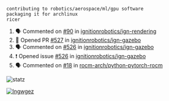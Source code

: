 ```
contributing to robotics/aerospace/ml/gpu software
packaging it for archlinux
ricer
```

<!--START_SECTION:activity-->
1. 🗣 Commented on [#90](https://github.com/ignitionrobotics/ign-rendering/issues/90) in [ignitionrobotics/ign-rendering](https://github.com/ignitionrobotics/ign-rendering)
2. 💪 Opened PR [#527](https://github.com/ignitionrobotics/ign-gazebo/pull/527) in [ignitionrobotics/ign-gazebo](https://github.com/ignitionrobotics/ign-gazebo)
3. 🗣 Commented on [#526](https://github.com/ignitionrobotics/ign-gazebo/issues/526) in [ignitionrobotics/ign-gazebo](https://github.com/ignitionrobotics/ign-gazebo)
4. ❗️ Opened issue [#526](https://github.com/ignitionrobotics/ign-gazebo/issues/526) in [ignitionrobotics/ign-gazebo](https://github.com/ignitionrobotics/ign-gazebo)
5. 🗣 Commented on [#18](https://github.com/rocm-arch/python-pytorch-rocm/issues/18) in [rocm-arch/python-pytorch-rocm](https://github.com/rocm-arch/python-pytorch-rocm)
<!--END_SECTION:activity-->


![statz](https://github-readme-stats.vercel.app/api?username=acxz&include_all_commits=true&show_icons=true)

[![lngwgez](https://github-readme-stats.vercel.app/api/top-langs/?username=acxz&layout=compact)](https://github.com/acxz/github-readme-stats)


<!--
**acxz/acxz** is a ✨ _special_ ✨ repository because its `README.md` (this file) appears on your GitHub profile.

Here are some ideas to get you started:

- 🔭 I’m currently working on ...
- 🌱 I’m currently learning ...
- 👯 I’m looking to collaborate on ...
- 🤔 I’m looking for help with ...
- 💬 Ask me about ...
- 📫 How to reach me: ...
- 😄 Pronouns: ...
- ⚡ Fun fact: ...
-->
